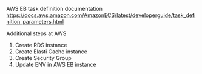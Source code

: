 AWS EB task definition documentation
https://docs.aws.amazon.com/AmazonECS/latest/developerguide/task_definition_parameters.html

Additional steps at AWS

1) Create RDS instance
2) Create Elasti Cache instance
3) Create Security Group
4) Update ENV in AWS EB instance
